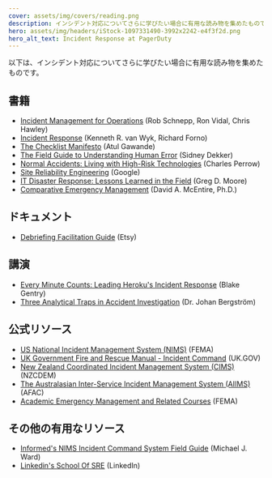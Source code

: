 ```yaml
---
cover: assets/img/covers/reading.png
description: インシデント対応についてさらに学びたい場合に有用な読み物を集めたものです。
hero: assets/img/headers/iStock-1097331490-3992x2242-e4f3f2d.png
hero_alt_text: Incident Response at PagerDuty
---
```


以下は、インシデント対応についてさらに学びたい場合に有用な読み物を集めたものです。

## 書籍

* [Incident Management for Operations](https://learning.oreilly.com/library/view/~/9781491917619/) (Rob Schnepp, Ron Vidal, Chris Hawley)
* [Incident Response](https://learning.oreilly.com/library/view/~/0596001304/) (Kenneth R. van Wyk, Richard Forno)
* [The Checklist Manifesto](http://atulgawande.com/book/the-checklist-manifesto/) (Atul Gawande)
* [The Field Guide to Understanding Human Error](https://www.amazon.com/Field-Guide-Understanding-Human-Error/dp/0754648265) (Sidney Dekker)
* [Normal Accidents: Living with High-Risk Technologies](https://www.amazon.com/Normal-Accidents-Living-High-Risk-Technologies/dp/0691004129) (Charles Perrow)
* [Site Reliability Engineering](https://sre.google/sre-book/table-of-contents/) (Google)
* [IT Disaster Response: Lessons Learned in the Field](https://www.amazon.com/Disaster-Response-Lessons-Learned-Field/dp/1484221834) (Greg D. Moore)
* [Comparative Emergency Management](https://training.fema.gov/hiedu/aemrc/booksdownload/compemmgmtbookproject/) (David A. McEntire, Ph.D.)

## ドキュメント

* [Debriefing Facilitation Guide](https://extfiles.etsy.com/DebriefingFacilitationGuide.pdf) (Etsy)

## 講演

* [Every Minute Counts: Leading Heroku's Incident Response](https://www.heavybit.com/library/video/every-minute-counts-coordinating-herokus-incident-response/) (Blake Gentry)
* [Three Analytical Traps in Accident Investigation](https://www.youtube.com/watch?v=TqaFT-0cY7U) (Dr. Johan Bergström)

## 公式リソース

* [US National Incident Management System (NIMS)](https://www.fema.gov/national-incident-management-system) (FEMA)
* [UK Government Fire and Rescue Manual - Incident Command](https://assets.publishing.service.gov.uk/government/uploads/system/uploads/attachment_data/file/7643/incidentcommand.pdf) (UK.GOV)
* [New Zealand Coordinated Incident Management System (CIMS)](https://www.civildefence.govt.nz/resources/coordinated-incident-management-system-cims-third-edition/) (NZCDEM)
* [The Australasian Inter-Service Incident Management System (AIIMS)](https://training.fema.gov/hiedu/docs/cem/comparative%20em%20-%20session%2021%20-%20handout%2021-1%20aiims%20manual.pdf) (AFAC)
* [Academic Emergency Management and Related Courses](https://training.fema.gov/hiedu/aemrc/) (FEMA)

## その他の有用なリソース

* [Informed's NIMS Incident Command System Field Guide](https://www.amazon.com/gp/product/1284038408) (Michael J. Ward)
* [Linkedin's School Of SRE](https://linkedin.github.io/school-of-sre/) (LinkedIn)
